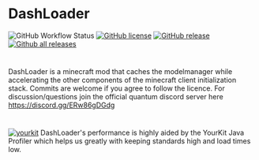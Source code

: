 # DashLoader

 ![GitHub Workflow Status](https://img.shields.io/github/workflow/status/alphaqu/DashLoader/build?style=for-the-badge&logo=appveyor&logoColor=white)
 [![GitHub license](https://img.shields.io/github/license/alphaqu/DashLoader.svg?style=for-the-badge&logo=appveyor&logoColor=white)](https://github.com/alphaqu/DashLoader/blob/master/LICENSE)
 [![GitHub release](https://img.shields.io/github/release/alphaqu/DashLoader.svg?style=for-the-badge&logo=appveyor&logoColor=white)](https://github.com/alphaqu/DashLoader/releases/)
 [![Github all releases](https://img.shields.io/github/downloads/alphaqu/DashLoader/total.svg?style=for-the-badge&logo=appveyor&logoColor=white)](https://github.com/alphaqu/DashLoader/releases/)

#  


DashLoader is a minecraft mod that caches the modelmanager while accelerating the other components of the minecraft client initialization stack. Commits are welcome if you agree to follow the licence. For discussion/questions join the official quantum discord server here https://discord.gg/ERw86gDGdg

#  

[![yourkit](https://i.imgur.com/5NI4mjp.png)](https://www.yourkit.com/)
 DashLoader's performance is highly aided by the YourKit Java Profiler which helps us greatly with keeping standards high and load times low.

